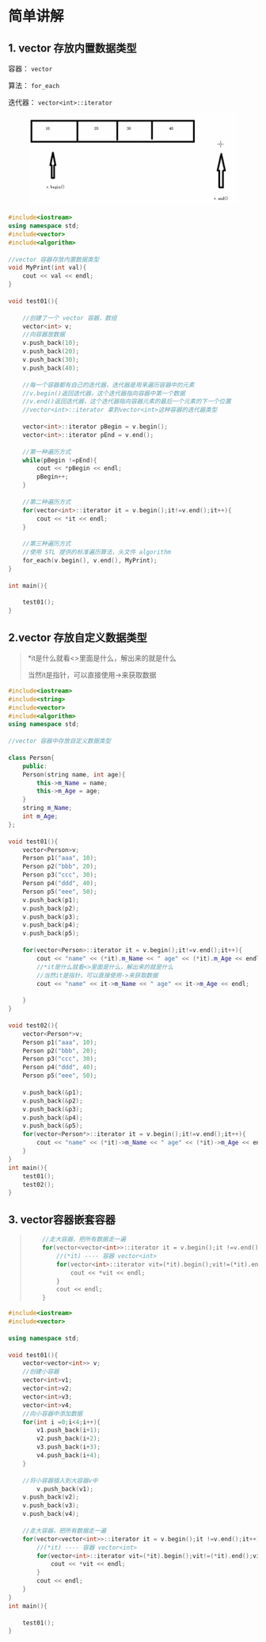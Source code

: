 # 简单讲解

## 1. vector 存放内置数据类型

容器： `vector`

算法： `for_each`

迭代器： `vector<int>::iterator`

<figure><img src="../../../../.gitbook/assets/image (1) (1).png" alt=""><figcaption></figcaption></figure>

```cpp
#include<iostream>
using namespace std;
#include<vector>
#include<algorithm>

//vector 容器存放内置数据类型
void MyPrint(int val){
    cout << val << endl;
}

void test01(){

    //创建了一个 vector 容器，数组
    vector<int> v;
    //向容器放数据
    v.push_back(10);
    v.push_back(20);
    v.push_back(30);
    v.push_back(40);

    //每一个容器都有自己的迭代器，迭代器是用来遍历容器中的元素
	//v.begin()返回迭代器，这个迭代器指向容器中第一个数据
	//v.end()返回迭代器，这个迭代器指向容器元素的最后一个元素的下一个位置
	//vector<int>::iterator 拿到vector<int>这种容器的迭代器类型

	vector<int>::iterator pBegin = v.begin();
	vector<int>::iterator pEnd = v.end();

    //第一种遍历方式
    while(pBegin !=pEnd){
        cout << *pBegin << endl;
        pBegin++;
    }

    //第二种遍历方式
    for(vector<int>::iterator it = v.begin();it!=v.end();it++){
        cout << *it << endl;
    }

    //第三种遍历方式
    //使用 STL 提供的标准遍历算法，头文件 algorithm
    for_each(v.begin(), v.end(), MyPrint);
}

int main(){

    test01();
}
```

## 2.vector 存放自定义数据类型

> \*it是什么就看<>里面是什么，解出来的就是什么&#x20;
>
> 当然it是指针，可以直接使用->来获取数据

```cpp
#include<iostream>
#include<string>
#include<vector>
#include<algorithm>
using namespace std;

//vector 容器中存放自定义数据类型

class Person{
    public:
    Person(string name, int age){
        this->m_Name = name;
        this->m_Age = age;
    }  
    string m_Name;
    int m_Age;
};

void test01(){
    vector<Person>v;
    Person p1("aaa", 10);
    Person p2("bbb", 20);
	Person p3("ccc", 30);
	Person p4("ddd", 40);
	Person p5("eee", 50);
    v.push_back(p1);
	v.push_back(p2);
	v.push_back(p3);
	v.push_back(p4);
	v.push_back(p5);

    for(vector<Person>::iterator it = v.begin();it!=v.end();it++){
        cout << "name" << (*it).m_Name << " age" << (*it).m_Age << endl; 
        //*it是什么就看<>里面是什么，解出来的就是什么
        //当然it是指针，可以直接使用->来获取数据
        cout << "name" << it->m_Name << " age" << it->m_Age << endl; 

    }
}

void test02(){
    vector<Person*>v;
    Person p1("aaa", 10);
    Person p2("bbb", 20);
	Person p3("ccc", 30);
	Person p4("ddd", 40);
	Person p5("eee", 50);

    v.push_back(&p1);
	v.push_back(&p2);
	v.push_back(&p3);
	v.push_back(&p4);
	v.push_back(&p5);   
    for(vector<Person*>::iterator it = v.begin();it!=v.end();it++){
        cout << "name" << (*it)->m_Name << " age" << (*it)->m_Age << endl; 
    }
}
int main(){
    test01();
    test02();
}
```

## 3. vector容器嵌套容器

> ```cpp
>     //走大容器，把所有数据走一遍
>     for(vector<vector<int>>::iterator it = v.begin();it !=v.end();it++){
>         //(*it) ---- 容器 vector<int>
>         for(vector<int>::iterator vit=(*it).begin();vit!=(*it).end();vit++){
>             cout << *vit << endl;
>         }
>         cout << endl;
>     }
> ```

```cpp
#include<iostream>
#include<vector>

using namespace std;

void test01(){
    vector<vector<int>> v;
    //创建小容器
    vector<int>v1;
    vector<int>v2;
    vector<int>v3;
    vector<int>v4;
    //向小容器中添加数据
    for(int i =0;i<4;i++){
        v1.push_back(i+1);
        v2.push_back(i+2);
        v3.push_back(i+3);
        v4.push_back(i+4);
    }

    //将小容器插入到大容器v中
        v.push_back(v1);
	v.push_back(v2);
	v.push_back(v3);
	v.push_back(v4);

    //走大容器，把所有数据走一遍
    for(vector<vector<int>>::iterator it = v.begin();it !=v.end();it++){
        //(*it) ---- 容器 vector<int>
        for(vector<int>::iterator vit=(*it).begin();vit!=(*it).end();vit++){
            cout << *vit << endl;
        }
        cout << endl;
    }
}
int main(){

    test01();
}
```

